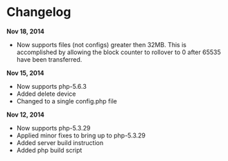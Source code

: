 # Changelog #

**Nov 18, 2014**
- Now supports files (not configs) greater then 32MB.
  This is accomplished by allowing the block counter
  to rollover to 0 after 65535 have been transferred.

**Nov 15, 2014**
- Now supports php-5.6.3
- Added delete device
- Changed to a single config.php file

**Nov 12, 2014**
- Now supports php-5.3.29
- Applied minor fixes to bring up to php-5.3.29
- Added server build instruction
- Added php build script

